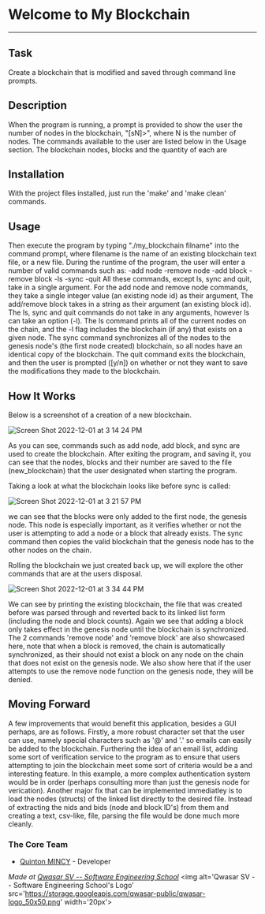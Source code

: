 # Welcome to My Blockchain
***

## Task
Create a blockchain that is modified and saved through command line prompts.

## Description
When the program is running, a prompt is provided to show the user the number of nodes in the blockchain, "[sN]>", where N is the number of nodes. The commands available
to the user are listed below in the Usage section. The blockchain nodes, blocks and the quantity of each are 

## Installation
With the project files installed, just run the 'make' and 'make clean' commands.

## Usage
Then execute the program by typing "./my_blockchain filname" into the command prompt, where filename
is the name of an existing blockchain text file, or a new file. During the runtime of the program, the user will enter a number of valid commands such as:
    -add node 
    -remove node 
    -add block 
    -remove block 
    -ls 
    -sync 
    -quit
All these commands, except ls, sync and quit, take in a single argument. For the add node and remove node commands, they take a single integer value (an existing node id) as their argument,
The add/remove block takes in a string as their argument (an existing block id). The ls, sync and quit commands do not take in any arguments, however ls can take an option (-l). The ls command prints
all of the current nodes on the chain, and the -l flag includes the blockchain (if any) that exists on a given node. The sync command synchronizes all of the nodes to the genesis node's (the first node created) blockchain,
so all nodes have an identical copy of the blockchain. The quit command exits the blockchain, and then the user is prompted ([y/n]) on whether or not they want to save the modifications they made to the blockchain.

## How It Works
Below is a screenshot of a creation of a new blockchain.

![Screen Shot 2022-12-01 at 3 14 24 PM](https://user-images.githubusercontent.com/73136662/205150610-b513921d-d9a3-4941-9778-8dbd7bc75393.png)

As you can see, commands such as add node, add block, and sync are used to create the blockchain. After exiting the program, and saving it, you can see that the nodes, blocks and their number are saved to the file
(new_blockchain) that the user designated when starting the program.

Taking a look at what the blockchain looks like before sync is called:

![Screen Shot 2022-12-01 at 3 21 57 PM](https://user-images.githubusercontent.com/73136662/205151852-5d54d63e-1ab1-40fb-9b63-f514840dd24c.png)

we can see that the blocks were only added to the first node, the genesis node. This node is especially important, as it verifies whether or not the user is attempting to add a node or a block that already exists.
The sync command then copies the valid blockchain that the genesis node has to the other nodes on the chain.

Rolling the blockchain we just created back up, we will explore the other commands that are at the users disposal.

![Screen Shot 2022-12-01 at 3 34 44 PM](https://user-images.githubusercontent.com/73136662/205154057-25217d36-2fa8-4b26-82b6-aaafa0c6c948.png)

We can see by printing the existing blockchain, the file that was created before was parsed through and reverted back to its linked list form (including the node and block counts). Again we see that adding a block only takes
effect in the genesis node until the blockchain is synchronized. The 2 commands 'remove node' and 'remove block' are also showcased here, note that when a block is removed, the chain is automatically synchronized, as their should not exist a
block on any node on the chain that does not exist on the genesis node. We also show here that if the user attempts to use the remove node function on the genesis node, they will be denied. 

## Moving Forward
A few improvements that would benefit this application, besides a GUI perhaps, are as follows. Firstly, a more robust character set that the user can use, namely special characters such as '@' and '.' so emails can easily be added to the 
blockchain. Furthering the idea of an email list, adding some sort of verification service to the program as to ensure that users attempting to join the blockchain meet some sort of criteria would be a and interesting feature. In this example,
a more complex authentication system would be in order (perhaps consulting more than just the genesis node for verication). Another major fix that can be implemented immediatley is to load the nodes (structs) of the linked list directly to the 
desired file. Instead of extracting the nids and bids (node and block ID's) from them and creating a text, csv-like, file, parsing the file would be done much more cleanly.

### The Core Team
* [Quinton MINCY](//github.com/Quinton-Mincy) - Developer


<span><i>Made at <a href='https://qwasar.io'>Qwasar SV -- Software Engineering School</a></i></span>
<span><img alt='Qwasar SV -- Software Engineering School's Logo' src='https://storage.googleapis.com/qwasar-public/qwasar-logo_50x50.png' width='20px'></span>
